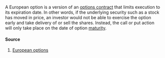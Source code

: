 A European option is a version of an [options contract](https://www.investopedia.com/terms/o/optionscontract.asp) that limits execution to its expiration date. In other words, if the underlying security such as a stock has moved in price, an investor would not be able to exercise the option early and take delivery of or sell the shares. Instead, the call or put action will only take place on the date of option [maturity](https://www.investopedia.com/terms/m/maturity.asp).


#### Source
1. [European options](https://www.investopedia.com/terms/o/optionscontract.asp)